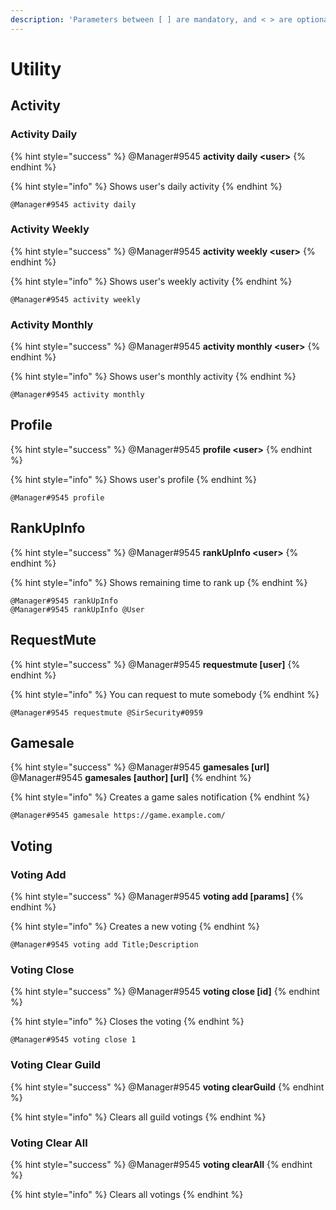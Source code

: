 ```yaml
---
description: 'Parameters between [ ] are mandatory, and < > are optional.'
---
```


# Utility

## Activity

### Activity Daily

{% hint style="success" %}
@Manager\#9545 **activity daily &lt;user&gt;**
{% endhint %}

{% hint style="info" %}
Shows user's daily activity
{% endhint %}

```text
@Manager#9545 activity daily
```

### Activity Weekly

{% hint style="success" %}
@Manager\#9545 **activity weekly &lt;user&gt;**
{% endhint %}

{% hint style="info" %}
Shows user's weekly activity
{% endhint %}

```text
@Manager#9545 activity weekly
```

### Activity Monthly

{% hint style="success" %}
@Manager\#9545 **activity monthly &lt;user&gt;**
{% endhint %}

{% hint style="info" %}
Shows user's monthly activity
{% endhint %}

```text
@Manager#9545 activity monthly
```

## Profile

{% hint style="success" %}
@Manager\#9545 **profile &lt;user&gt;**
{% endhint %}

{% hint style="info" %}
Shows user's profile
{% endhint %}

```text
@Manager#9545 profile
```

## RankUpInfo

{% hint style="success" %}
@Manager\#9545 **rankUpInfo &lt;user&gt;**
{% endhint %}

{% hint style="info" %}
Shows remaining time to rank up
{% endhint %}

```text
@Manager#9545 rankUpInfo
@Manager#9545 rankUpInfo @User
```

## RequestMute

{% hint style="success" %}
@Manager\#9545 **requestmute \[user\]**
{% endhint %}

{% hint style="info" %}
You can request to mute somebody
{% endhint %}

```text
@Manager#9545 requestmute @SirSecurity#0959
```

## Gamesale

{% hint style="success" %}
@Manager\#9545 **gamesales \[url\]**  
@Manager\#9545 **gamesales \[author\] \[url\]**
{% endhint %}

{% hint style="info" %}
Creates a game sales notification
{% endhint %}

```text
@Manager#9545 gamesale https://game.example.com/
```

## Voting

### Voting Add

{% hint style="success" %}
@Manager\#9545 **voting add \[params\]**
{% endhint %}

{% hint style="info" %}
Creates a new voting
{% endhint %}

```text
@Manager#9545 voting add Title;Description
```

### Voting Close

{% hint style="success" %}
@Manager\#9545 **voting close \[id\]**
{% endhint %}

{% hint style="info" %}
Closes the voting
{% endhint %}

```text
@Manager#9545 voting close 1
```

### Voting Clear Guild

{% hint style="success" %}
@Manager\#9545 **voting clearGuild**
{% endhint %}

{% hint style="info" %}
Clears all guild votings
{% endhint %}

### Voting Clear All

{% hint style="success" %}
@Manager\#9545 **voting clearAll**
{% endhint %}

{% hint style="info" %}
Clears all votings
{% endhint %}

